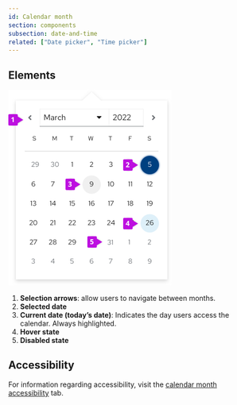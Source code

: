 ```yaml
---
id: Calendar month
section: components
subsection: date-and-time
related: ["Date picker", "Time picker"]
---
```


## Elements

<img src="./img/Calendar.png" alt="Calendar month elements" width="328"/>

1. **Selection arrows**: allow users to navigate between months.
2. **Selected date**
3. **Current date (today’s date)**: Indicates the day users access the calendar. Always highlighted.
4. **Hover state**
5. **Disabled state**

## Accessibility 
For information regarding accessibility, visit the [calendar month accessibility](/components/date-and-time/calendar-month/accessibility) tab.
